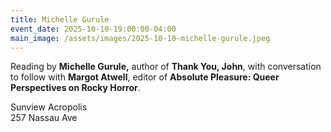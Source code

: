 ```yaml
---
title: Michelle Gurule
event_date: 2025-10-10-19:00:00-04:00
main_image: /assets/images/2025-10-10-michelle-gurule.jpeg
---
```


Reading by **Michelle Gurule,** author of **Thank You, John**, with conversation
to follow with **Margot Atwell**, editor of **Absolute Pleasure: Queer
Perspectives on Rocky Horror**.

Sunview Acropolis<br>
257 Nassau Ave